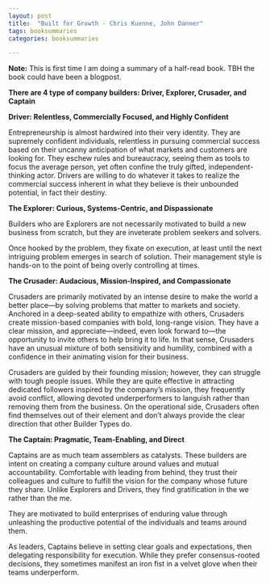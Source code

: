 ```yaml
---
layout: post
title:  "Built for Growth - Chris Kuenne, John Danner"
tags: booksummaries
categories: booksummaries

---
```


**Note:** This is first time I am doing a summary of a half-read book. TBH the book could have been a blogpost.

**There are 4 type of company builders: Driver, Explorer, Crusader, and Captain**

**Driver: Relentless, Commercially Focused, and Highly Confident**

Entrepreneurship is almost hardwired into their very identity. They are supremely confident individuals, relentless in pursuing commercial success based on their uncanny anticipation of what markets and customers are looking for.
They eschew rules and bureaucracy, seeing them as tools to focus the average person, yet often confine the truly gifted, independent-thinking actor. Drivers are willing to do whatever it takes to realize the commercial success inherent in what they believe is their unbounded potential, in fact their destiny.

**The Explorer: Curious, Systems-Centric, and Dispassionate**

Builders who are Explorers are not necessarily motivated to build a new business from scratch, but they are inveterate problem seekers and solvers.

Once hooked by the problem, they fixate on execution, at least until the next intriguing problem emerges in search of solution. Their management style is hands-on to the point of being overly controlling at times.

**The Crusader: Audacious, Mission-Inspired, and Compassionate**

Crusaders are primarily motivated by an intense desire to make the world a better place—by solving problems that matter to markets and society. Anchored in a deep-seated ability to empathize with others, Crusaders create mission-based companies with bold, long-range vision.
They have a clear mission, and appreciate—indeed, even look forward to—the opportunity to invite others to help bring it to life. In that sense, Crusaders have an unusual mixture of both sensitivity and humility, combined with a confidence in their animating vision for their business.

Crusaders are guided by their founding mission; however, they can struggle with tough people issues. While they are quite effective in attracting dedicated followers inspired by the company’s mission, they frequently avoid conflict, allowing devoted underperformers to languish rather than removing them from the business. On the operational side, Crusaders often find themselves out of their element and don’t always provide the clear direction that other Builder Types do.

**The Captain: Pragmatic, Team-Enabling, and Direct**

Captains are as much team assemblers as catalysts. These builders are intent on creating a company culture around values and mutual accountability. Comfortable with leading from behind, they trust their colleagues and culture to fulfill the vision for the company whose future they share. Unlike Explorers and Drivers, they find gratification in the we rather than the me.

They are motivated to build enterprises of enduring value through unleashing the productive potential of the individuals and teams around them.

As leaders, Captains believe in setting clear goals and expectations, then delegating responsibility for execution. While they prefer consensus-rooted decisions, they sometimes manifest an iron fist in a velvet glove when their teams underperform.
